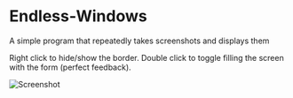 # Endless-Windows
A simple program that repeatedly takes screenshots and displays them

Right click to hide/show the border.
Double click to toggle filling the screen with the form (perfect feedback).

![Screenshot](https://i.imgur.com/BRdpovF.png)
